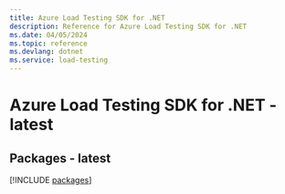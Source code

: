 ```yaml
---
title: Azure Load Testing SDK for .NET
description: Reference for Azure Load Testing SDK for .NET
ms.date: 04/05/2024
ms.topic: reference
ms.devlang: dotnet
ms.service: load-testing
---
```

# Azure Load Testing SDK for .NET - latest
## Packages - latest
[!INCLUDE [packages](load-testing-index.md)]